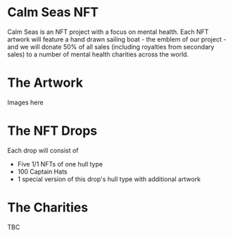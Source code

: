 # Calm Seas NFT
Calm Seas is an NFT project with a focus on mental health. Each NFT artwork will feature a hand drawn sailing boat - the emblem of our project - and we will donate 50% of all sales (including royalties from secondary sales) to a number of mental health charities across the world.

# The Artwork
Images here

# The NFT Drops
Each drop will consist of
- Five 1/1 NFTs of one hull type
- 100 Captain Hats
- 1 special version of this drop's hull type with additional artwork

# The Charities
TBC
